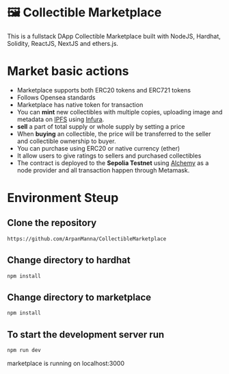 # 🖼️ Collectible Marketplace
This is a fullstack DApp Collectible Marketplace built  with NodeJS, Hardhat, Solidity, ReactJS, NextJS and ethers.js.

# Market basic actions

* Marketplace supports both ERC20 tokens and ERC721 tokens 
* Follows Opensea standards
* Marketplace has native token for transaction
* You can **mint**  new collectibles with multiple copies, uploading image and metadata on [IPFS](https://ipfs.io/) using [Infura](https://infura.io/).  
* **sell** a part of total supply or whole supply by setting a price 
* When **buying** an collectible, the price will be transferred to the seller and collectible ownership to buyer.
* You can purchase using ERC20 or native currency (ether)
* It allow users to give ratings to sellers and purchased collectibles
* The contract is deployed to the **Sepolia Testnet** using [Alchemy](https://www.alchemy.com/) as a node provider and all transaction happen through Metamask. 

# Environment Steup 
## Clone the repository
```sh
https://github.com/ArpanManna/CollectibleMarketplace
```
## Change directory to hardhat 
```sh
npm install
```
## Change directory to marketplace
```sh
npm install
```
## To start the development server run 
```sh
npm run dev
```
 marketplace is running on localhost:3000